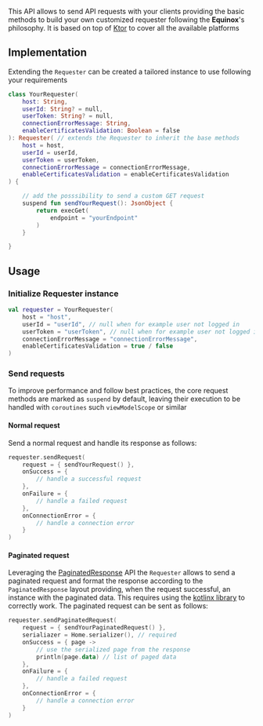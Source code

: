 This API allows to send API requests with your clients providing the basic methods to build
your own customized requester following the **Equinox**'s philosophy. It is based on top of [Ktor](https://ktor.io/) to
cover all the available platforms

## Implementation

Extending the `Requester` can be created a tailored instance to use following your requirements

```kotlin
class YourRequester(
    host: String,
    userId: String? = null,
    userToken: String? = null,
    connectionErrorMessage: String,
    enableCertificatesValidation: Boolean = false
): Requester( // extends the Requester to inherit the base methods
    host = host,
    userId = userId,
    userToken = userToken,
    connectionErrorMessage = connectionErrorMessage,
    enableCertificatesValidation = enableCertificatesValidation
) {

    // add the posssibility to send a custom GET request
    suspend fun sendYourRequest(): JsonObject {
        return execGet(
            endpoint = "yourEndpoint"
        )
    }

}
```

## Usage

### Initialize Requester instance

```kotlin
val requester = YourRequester(
    host = "host",
    userId = "userId", // null when for example user not logged in
    userToken = "userToken", // null when for example user not logged in
    connectionErrorMessage = "connectionErrorMessage",
    enableCertificatesValidation = true / false
)
```

### Send requests

To improve performance and follow best practices, the core request methods are marked as `suspend` by default, leaving 
their execution to be handled with `coroutines` such `viewModelScope` or similar

#### Normal request

Send a normal request and handle its response as follows:

```kotlin
requester.sendRequest(
    request = { sendYourRequest() },
    onSuccess = {
        // handle a successful request
    },
    onFailure = {
        // handle a failed request
    },
    onConnectionError = {
        // handle a connection error
    }
)
```

#### Paginated request

Leveraging the [PaginatedResponse](PaginatedResponse.md) API the `Requester` allows to send a paginated request and format the 
response according to the `PaginatedResponse` layout providing, when the request successful, an instance with the paginated data.
This requires using the [kotlinx library](https://github.com/Kotlin/kotlinx.serialization/tree/master) to correctly work. 
The paginated request can be sent as follows:

```kotlin
requester.sendPaginatedRequest(
    request = { sendYourPaginatedRequest() },
    serialiazer = Home.serializer(), // required
    onSuccess = { page ->
        // use the serialized page from the response
        println(page.data) // list of paged data
    },
    onFailure = {
        // handle a failed request
    },
    onConnectionError = {
        // handle a connection error
    }
)
```